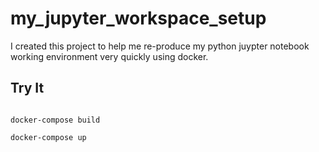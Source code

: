 # my_jupyter_workspace_setup
I created this project to help me re-produce my python juypter notebook working environment very quickly using docker.

## Try It

```

docker-compose build

docker-compose up

```